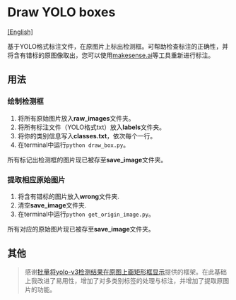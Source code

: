 # Draw YOLO boxes
[\[English\]](https://github.com/waittim/draw_yolo_box/blob/main/README.md)

基于YOLO格式标注文件，在原图片上标出检测框。可帮助检查标注的正确性，并将含有错标的原图像取出，您可以使用[makesense.ai](https://www.makesense.ai/)等工具重新进行标注。


## 用法

### 绘制检测框
1. 将所有原始图片放入**raw_images**文件夹。
2. 将所有标注文件（YOLO格式txt）放入**labels**文件夹。
3. 将你的类别信息写入**classes.txt**，依次每个一行。
4. 在terminal中运行`python draw_box.py`。

所有标记出检测框的图片现已被存至**save_image**文件夹。

### 提取相应原始图片
1. 将含有错标的图片放入**wrong**文件夹.
2. 清空**save_image**文件夹.
3. 在terminal中运行`python get_origin_image.py`。
 
所有对应的原始图片现已被存至**save_image**文件夹。

## 其他

> 感谢[批量将yolo-v3检测结果在原图上画矩形框显示](https://blog.csdn.net/qq_32761549/article/details/90210036)提供的框架。在此基础上我改进了易用性，增加了对多类别标签的处理与标注，并增加了提取原图片的功能。 